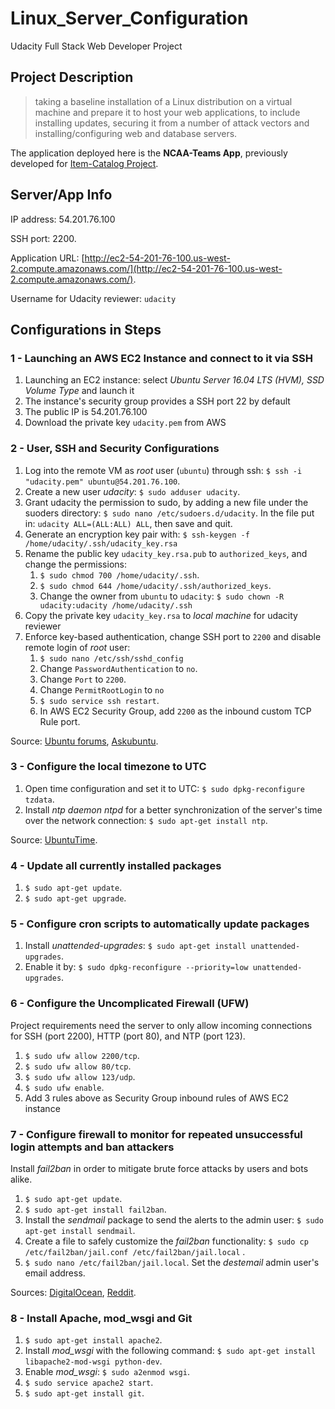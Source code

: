 # Linux_Server_Configuration
Udacity Full Stack Web Developer Project

## Project Description

> taking a baseline installation of a Linux distribution on a virtual machine and prepare it to host your web applications, to include installing updates, securing it from a number of attack vectors and installing/configuring web and database servers.

The application deployed here is the **NCAA-Teams App**, previously developed for [Item-Catalog Project](https://github.com/QilinGu/NCAA-Teams).

## Server/App Info

IP address: 54.201.76.100

SSH port: 2200.

Application URL: [http://ec2-54-201-76-100.us-west-2.compute.amazonaws.com/](http://ec2-54-201-76-100.us-west-2.compute.amazonaws.com/).

Username for Udacity reviewer: `udacity`

## Configurations in Steps

### 1 - Launching an AWS EC2 Instance and connect to it via SSH

1. Launching an EC2 instance: select *Ubuntu Server 16.04 LTS (HVM), SSD Volume Type* and launch it
2. The instance's security group provides a SSH port 22 by default
3. The public IP is 54.201.76.100
4. Download the private key `udacity.pem` from AWS

### 2 - User, SSH and Security Configurations

1. Log into the remote VM as *root* user (`ubuntu`) through ssh: `$ ssh -i "udacity.pem" ubuntu@54.201.76.100`.
2. Create a new user *udacity*:  `$ sudo adduser udacity`.
3. Grant udacity the permission to sudo, by adding a new file under the suoders directory: `$ sudo nano /etc/sudoers.d/udacity`. In the file put in: `udacity ALL=(ALL:ALL) ALL`, then save and quit.
4. Generate an encryption key pair with: `$ ssh-keygen -f /home/udacity/.ssh/udacity_key.rsa`
5. Rename the public key `udacity_key.rsa.pub` to `authorized_keys`, and change the permissions:
	1. `$ sudo chmod 700 /home/udacity/.ssh`.
	2. `$ sudo chmod 644 /home/udacity/.ssh/authorized_keys`.
	3. Change the owner from `ubuntu` to `udacity`: `$ sudo chown -R udacity:udacity /home/udacity/.ssh`
6. Copy the private key `udacity_key.rsa` to *local machine* for udacity reviewer
7. Enforce key-based authentication, change SSH port to `2200` and disable remote login of *root* user:
   1. `$ sudo nano /etc/ssh/sshd_config`  
   2. Change `PasswordAuthentication` to `no`.
   3. Change `Port` to `2200`.
   4. Change `PermitRootLogin` to `no`
   5. `$ sudo service ssh restart`.
   6. In AWS EC2 Security Group,  add `2200` as the inbound custom TCP Rule port.

Source: [Ubuntu forums](http://ubuntuforums.org/showthread.php?t=1739013),  [Askubuntu](http://askubuntu.com/questions/27559/how-do-i-disable-remote-ssh-login-as-root-from-a-server).

### 3 - Configure the local timezone to UTC

1. Open time configuration and set it to UTC: `$ sudo dpkg-reconfigure tzdata`.
2. Install *ntp daemon ntpd* for a better synchronization of the server's time over the network connection: `$ sudo apt-get install ntp`.

Source: [UbuntuTime](https://help.ubuntu.com/community/UbuntuTime).

### 4 - Update all currently installed packages

1. `$ sudo apt-get update`.
2. `$ sudo apt-get upgrade`.

### 5 - Configure cron scripts to automatically update packages

1. Install *unattended-upgrades*: `$ sudo apt-get install unattended-upgrades`.
2. Enable it by: `$ sudo dpkg-reconfigure --priority=low unattended-upgrades`.

### 6 - Configure the Uncomplicated Firewall (UFW)

Project requirements need the server to only allow incoming connections for SSH (port 2200), HTTP (port 80), and NTP (port 123).

1. `$ sudo ufw allow 2200/tcp`.
2. `$ sudo ufw allow 80/tcp`.
3. `$ sudo ufw allow 123/udp`.
4. `$ sudo ufw enable`.
5. Add 3 rules above as Security Group inbound rules of AWS EC2 instance

### 7 - Configure firewall to monitor for repeated unsuccessful login attempts and ban attackers

Install *fail2ban* in order to mitigate brute force attacks by users and bots alike.

1. `$ sudo apt-get update`.
2. `$ sudo apt-get install fail2ban`.
3. Install the *sendmail* package to send the alerts to the admin user: `$ sudo apt-get install sendmail`.
4. Create a file to safely customize the *fail2ban* functionality: `$ sudo cp /etc/fail2ban/jail.conf /etc/fail2ban/jail.local` .
5. `$ sudo nano /etc/fail2ban/jail.local`. Set the *destemail* admin user's email address.

Sources: [DigitalOcean](https://www.digitalocean.com/community/tutorials/how-to-protect-ssh-with-fail2ban-on-ubuntu-14-04), [Reddit](https://www.reddit.com/r/linuxadmin/comments/2lravs/fail2ban_does_not_detect_my_ssh_privatekey/).


### 8 - Install Apache, mod_wsgi and Git

1. `$ sudo apt-get install apache2`.
2. Install *mod_wsgi* with the following command: `$ sudo apt-get install libapache2-mod-wsgi python-dev`.
3. Enable *mod_wsgi*: `$ sudo a2enmod wsgi`.
4. `$ sudo service apache2 start`.
5. `$ sudo apt-get install git`.
